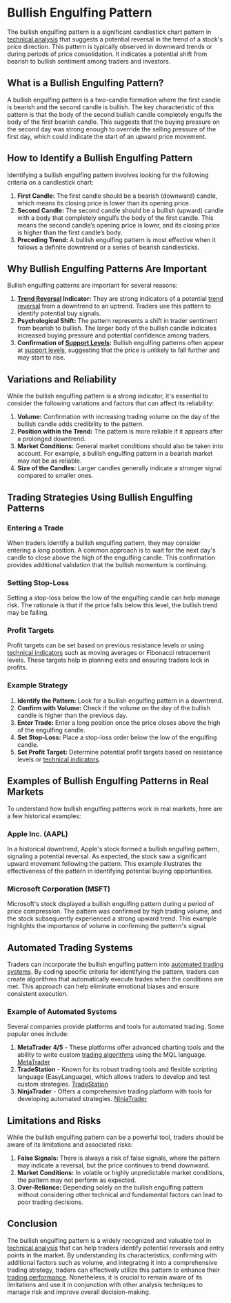 # Bullish Engulfing Pattern

The bullish engulfing pattern is a significant candlestick chart pattern in [technical analysis](../t/technical_analysis.md) that suggests a potential reversal in the trend of a stock's price direction. This pattern is typically observed in downward trends or during periods of price consolidation. It indicates a potential shift from bearish to bullish sentiment among traders and investors.

## What is a Bullish Engulfing Pattern?
A bullish engulfing pattern is a two-candle formation where the first candle is bearish and the second candle is bullish. The key characteristic of this pattern is that the body of the second bullish candle completely engulfs the body of the first bearish candle. This suggests that the buying pressure on the second day was strong enough to override the selling pressure of the first day, which could indicate the start of an upward price movement.

## How to Identify a Bullish Engulfing Pattern
Identifying a bullish engulfing pattern involves looking for the following criteria on a candlestick chart:
1. **First Candle:** The first candle should be a bearish (downward) candle, which means its closing price is lower than its opening price.
2. **Second Candle:** The second candle should be a bullish (upward) candle with a body that completely engulfs the body of the first candle. This means the second candle’s opening price is lower, and its closing price is higher than the first candle’s body.
3. **Preceding Trend:** A bullish engulfing pattern is most effective when it follows a definite downtrend or a series of bearish candlesticks.

## Why Bullish Engulfing Patterns Are Important
Bullish engulfing patterns are important for several reasons:
1. **[Trend Reversal](../t/trend_reversal.md) Indicator:** They are strong indicators of a potential [trend reversal](../t/trend_reversal.md) from a downtrend to an uptrend. Traders use this pattern to identify potential buy signals.
2. **Psychological Shift:** The pattern represents a shift in trader sentiment from bearish to bullish. The larger body of the bullish candle indicates increased buying pressure and potential confidence among traders.
3. **Confirmation of [Support Levels](../s/support_levels.md):** Bullish engulfing patterns often appear at [support levels](../s/support_levels.md), suggesting that the price is unlikely to fall further and may start to rise.

## Variations and Reliability
While the bullish engulfing pattern is a strong indicator, it's essential to consider the following variations and factors that can affect its reliability:
1. **Volume:** Confirmation with increasing trading volume on the day of the bullish candle adds credibility to the pattern.
2. **Position within the Trend:** The pattern is more reliable if it appears after a prolonged downtrend.
3. **Market Conditions:** General market conditions should also be taken into account. For example, a bullish engulfing pattern in a bearish market may not be as reliable.
4. **Size of the Candles:** Larger candles generally indicate a stronger signal compared to smaller ones.

## Trading Strategies Using Bullish Engulfing Patterns

### Entering a Trade
When traders identify a bullish engulfing pattern, they may consider entering a long position. A common approach is to wait for the next day's candle to close above the high of the engulfing candle. This confirmation provides additional validation that the bullish momentum is continuing.

### Setting Stop-Loss
Setting a stop-loss below the low of the engulfing candle can help manage risk. The rationale is that if the price falls below this level, the bullish trend may be failing.

### Profit Targets
Profit targets can be set based on previous resistance levels or using [technical indicators](../t/technical_indicators.md) such as moving averages or Fibonacci retracement levels. These targets help in planning exits and ensuring traders lock in profits.

### Example Strategy
1. **Identify the Pattern:** Look for a bullish engulfing pattern in a downtrend.
2. **Confirm with Volume:** Check if the volume on the day of the bullish candle is higher than the previous day.
3. **Enter Trade:** Enter a long position once the price closes above the high of the engulfing candle.
4. **Set Stop-Loss:** Place a stop-loss order below the low of the engulfing candle.
5. **Set Profit Target:** Determine potential profit targets based on resistance levels or [technical indicators](../t/technical_indicators.md).

## Examples of Bullish Engulfing Patterns in Real Markets
To understand how bullish engulfing patterns work in real markets, here are a few historical examples:

### Apple Inc. (AAPL)
In a historical downtrend, Apple's stock formed a bullish engulfing pattern, signaling a potential reversal. As expected, the stock saw a significant upward movement following the pattern. This example illustrates the effectiveness of the pattern in identifying potential buying opportunities.

### Microsoft Corporation (MSFT)
Microsoft's stock displayed a bullish engulfing pattern during a period of price compression. The pattern was confirmed by high trading volume, and the stock subsequently experienced a strong upward trend. This example highlights the importance of volume in confirming the pattern's signal.

## Automated Trading Systems
Traders can incorporate the bullish engulfing pattern into [automated trading systems](../a/automated_trading_systems.md). By coding specific criteria for identifying the pattern, traders can create algorithms that automatically execute trades when the conditions are met. This approach can help eliminate emotional biases and ensure consistent execution.

### Example of Automated Systems
Several companies provide platforms and tools for automated trading. Some popular ones include:
1. **MetaTrader 4/5** - These platforms offer advanced charting tools and the ability to write custom [trading algorithms](../t/trading_algorithms.md) using the MQL language. [MetaTrader](https://www.metatrader4.com)
2. **TradeStation** - Known for its robust trading tools and flexible scripting language (EasyLanguage), which allows traders to develop and test custom strategies. [TradeStation](https://www.tradestation.com)
3. **NinjaTrader** - Offers a comprehensive trading platform with tools for developing automated strategies. [NinjaTrader](https://www.ninjatrader.com)

## Limitations and Risks
While the bullish engulfing pattern can be a powerful tool, traders should be aware of its limitations and associated risks:
1. **False Signals:** There is always a risk of false signals, where the pattern may indicate a reversal, but the price continues to trend downward.
2. **Market Conditions:** In volatile or highly unpredictable market conditions, the pattern may not perform as expected.
3. **Over-Reliance:** Depending solely on the bullish engulfing pattern without considering other technical and fundamental factors can lead to poor trading decisions.

## Conclusion
The bullish engulfing pattern is a widely recognized and valuable tool in [technical analysis](../t/technical_analysis.md) that can help traders identify potential reversals and entry points in the market. By understanding its characteristics, confirming with additional factors such as volume, and integrating it into a comprehensive trading strategy, traders can effectively utilize this pattern to enhance their [trading performance](../t/trading_performance.md). Nonetheless, it is crucial to remain aware of its limitations and use it in conjunction with other analysis techniques to manage risk and improve overall decision-making.